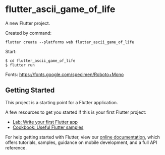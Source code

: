 # flutter_ascii_game_of_life

A new Flutter project.

Created by command:

    flutter create --platforms web flutter_ascii_game_of_life

Start:

    $ cd flutter_ascii_game_of_life
    $ flutter run

Fonts: https://fonts.google.com/specimen/Roboto+Mono

## Getting Started

This project is a starting point for a Flutter application.

A few resources to get you started if this is your first Flutter project:

- [Lab: Write your first Flutter app](https://flutter.dev/docs/get-started/codelab)
- [Cookbook: Useful Flutter samples](https://flutter.dev/docs/cookbook)

For help getting started with Flutter, view our
[online documentation](https://flutter.dev/docs), which offers tutorials,
samples, guidance on mobile development, and a full API reference.
